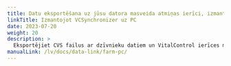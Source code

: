 ```yaml
---
title: Datu eksportēšana uz jūsu datora masveida atmiņas ierīci, izmantojot VCSynchronizer programmatūru
linkTitle: Izmantojot VCSynchronizer uz PC
date: 2023-07-20
weight: 20
description: >
  Eksportējiet CVS failus ar dzīvnieku datiem un VitalControl ierīces mērījumu vērtībām uz datora masveida atmiņu.
manualLink: /lv/docs/data-link/farm-pc/
---
```

<script>
  window.location.href = "/lv/docs/data-link/farm-pc/";
</script>
